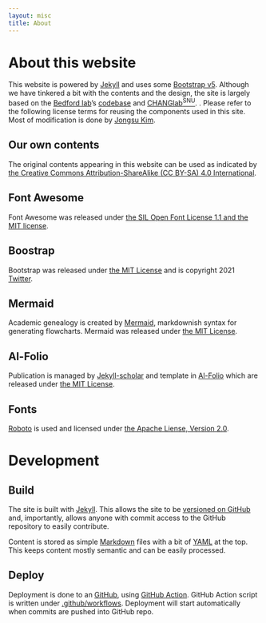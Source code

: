 ```yaml
---
layout: misc
title: About
---
```


# About this website

This website is powered by [Jekyll](https://jekyllrb.com/) and uses some [Bootstrap v5](https://getbootstrap.com/).
Although we have tinkered a bit with the contents and the design, the site is largely based on the [Bedford lab](https://bedford.io/)’s [codebase](https://github.com/blab/blotter) and [CHANGlab<sup>SNU</sup>](https://qbio.io/).
. Please refer to the following license terms for reusing the components used in this site.
Most of modification is done by [Jongsu Kim](https://liam.kim/).

## Our own contents

The original contents appearing in this website can be used as indicated by [the Creative Commons Attribution-ShareAlike (CC BY-SA) 4.0 International](https://creativecommons.org/licenses/by-sa/4.0/).

## Font Awesome

Font Awesome was released under [the SIL Open Font License 1.1 and the MIT license](https://fontawesome.com/license/free).

## Boostrap

Bootstrap was released under [the MIT License](https://getbootstrap.com/docs/5.0/about/license/) and is copyright 2021 [Twitter](https://twitter.com/).

## Mermaid

Academic genealogy is created by [Mermaid](https://mermaid-js.github.io/mermaid/#/),
markdownish syntax for generating flowcharts. Mermaid was released under [the MIT License](https://github.com/mermaid-js/mermaid/blob/develop/LICENSE).

## Al-Folio

Publication is managed by [Jekyll-scholar](https://github.com/inukshuk/jekyll-scholar) and template in [Al-Folio](https://github.com/alshedivat/al-folio)
which are released under [the MIT License](https://opensource.org/licenses/MIT).

## Fonts

[Roboto](https://fonts.google.com/specimen/Roboto) is used and licensed under [the Apache Liense, Version 2.0](https://www.apache.org/licenses/LICENSE-2.0.html).

# Development

## Build

The site is built with [Jekyll](http://jekyllrb.com/).  This allows the site to be [versioned on GitHub](https://github.com/blab/blotter/commits/master) and, importantly, allows anyone with commit access to the GitHub repository to easily contribute.

Content is stored as simple [Markdown](https://www.markdownguide.org/getting-started/) files with a bit of [YAML](http://yaml.org/) at the top.  This keeps content mostly semantic and can be easily processed.


## Deploy

Deployment is done to an [GitHub](https://github.com/turbulencelab/turbulencelab.github.io), using [GitHub Action](https://github.com/features/actions). GitHub Action script is written under [.github/workflows](https://github.com/turbulencelab/turbulencelab.github.io/blob/main/.github/workflows/jekylll-gh-pages.yml). Deployment will start automatically when commits are pushed into GitHub repo.
